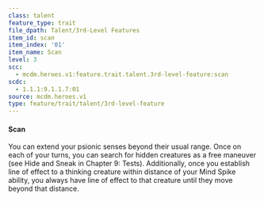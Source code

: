 ```yaml
---
class: talent
feature_type: trait
file_dpath: Talent/3rd-Level Features
item_id: scan
item_index: '01'
item_name: Scan
level: 3
scc:
  - mcdm.heroes.v1:feature.trait.talent.3rd-level-feature:scan
scdc:
  - 1.1.1:9.1.1.7:01
source: mcdm.heroes.v1
type: feature/trait/talent/3rd-level-feature
---
```


#### Scan

You can extend your psionic senses beyond their usual range. Once on each of your turns, you can search for hidden creatures as a free maneuver (see Hide and Sneak in Chapter 9: Tests). Additionally, once you establish line of effect to a thinking creature within distance of your Mind Spike ability, you always have line of effect to that creature until they move beyond that distance.
